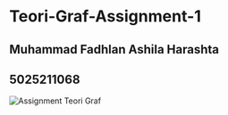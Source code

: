 # Teori-Graf-Assignment-1
## Muhammad Fadhlan Ashila Harashta
## 5025211068

![Assignment Teori Graf](https://cdn.discordapp.com/attachments/934661338934943774/1150616903409209404/image.png)
